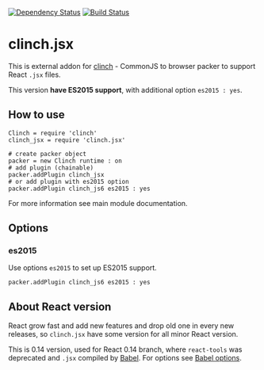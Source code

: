 [![Dependency Status](https://gemnasium.com/Meettya/clinch.jsx.svg)](https://gemnasium.com/Meettya/clinch.jsx)
[![Build Status](https://travis-ci.org/Meettya/clinch.jsx.svg?branch=master)](https://travis-ci.org/Meettya/clinch.jsx)

# clinch.jsx

This is external addon for [clinch](https://github.com/Meettya/clinch) - CommonJS to browser packer to support React ```.jsx``` files.

This version **have ES2015 support**, with additional option `es2015 : yes`.

## How to use

    Clinch = require 'clinch'
    clinch_jsx = require 'clinch.jsx'

    # create packer object
    packer = new Clinch runtime : on
    # add plugin (chainable)
    packer.addPlugin clinch_jsx
    # or add plugin with es2015 option
    packer.addPlugin clinch_js6 es2015 : yes

For more information see main module documentation.

## Options

### es2015

Use options `es2015` to set up ES2015 support.

    packer.addPlugin clinch_js6 es2015 : yes

## About React version

React grow fast and add new features and drop old one in every new releases, so ```clinch.jsx``` have some version for all minor React version.

This is 0.14 version, used for React 0.14 branch, where ```react-tools``` was deprecated and ```.jsx``` compiled by [Babel](http://babeljs.io/). For options see [Babel options](http://babeljs.io/docs/usage/options/).
